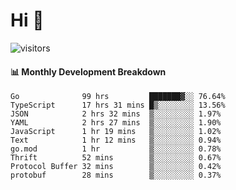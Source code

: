 # Hi 👋
 
![visitors](https://visitor-badge.glitch.me/badge?page_id=sorcererxw.sorcererx)

#### 📊 Monthly Development Breakdown

<!--START_SECTION:waka-->
```text
Go              99 hrs         ███████▓░░ 76.64%
TypeScript      17 hrs 31 mins █▒░░░░░░░░ 13.56%
JSON            2 hrs 32 mins  ▒░░░░░░░░░ 1.97%
YAML            2 hrs 27 mins  ▒░░░░░░░░░ 1.90%
JavaScript      1 hr 19 mins   ▒░░░░░░░░░ 1.02%
Text            1 hr 12 mins   ▒░░░░░░░░░ 0.94%
go.mod          1 hr           ▒░░░░░░░░░ 0.78%
Thrift          52 mins        ▒░░░░░░░░░ 0.67%
Protocol Buffer 32 mins        ▒░░░░░░░░░ 0.42%
protobuf        28 mins        ▒░░░░░░░░░ 0.37%
```
<!--END_SECTION:waka-->
